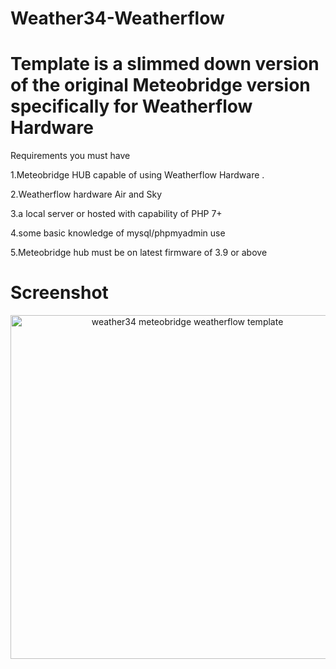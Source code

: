 # Weather34-Weatherflow

# Template is a slimmed down version of the original Meteobridge version specifically for Weatherflow Hardware

Requirements you must have 

1.Meteobridge HUB capable of using Weatherflow Hardware .

2.Weatherflow hardware Air and Sky 

3.a local server or hosted with capability of PHP 7+

4.some basic knowledge of mysql/phpmyadmin use

5.Meteobridge hub must be on latest firmware of 3.9 or above

# Screenshot 
<p align="center">
  <img src="https://res.cloudinary.com/brian-underdown/image/upload/v1555166604/wfmb_arm1ag.png" width="550" title="weather34 meteobridge weatherflow template ">
 




